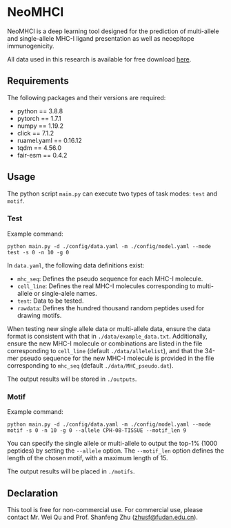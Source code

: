 # NeoMHCI

NeoMHCI is a deep learning tool designed for the prediction of multi-allele and single-allele MHC-I ligand presentation as well as neoepitope immunogenicity.

All data used in this research is available for free download [here]().

## Requirements

The following packages and their versions are required:

* python == 3.8.8
* pytorch == 1.7.1
* numpy == 1.19.2
* click == 7.1.2
* ruamel.yaml == 0.16.12
* tqdm == 4.56.0
* fair-esm == 0.4.2

## Usage

The python script `main.py` can execute two types of task modes: `test` and `motif`.

### Test

Example command:

```shell
python main.py -d ./config/data.yaml -m ./config/model.yaml --mode test -s 0 -n 10 -g 0
```

In `data.yaml`, the following data definitions exist:

* `mhc_seq`: Defines the pseudo sequence for each MHC-I molecule.
* `cell_line`: Defines the real MHC-I molecules corresponding to multi-allele or single-alele names.
* `test`: Data to be tested.
* `rawdata`: Defines the hundred thousand random peptides used for drawing motifs.

When testing new single allele data or multi-allele data, ensure the data format is consistent with that in `./data/example_data.txt`. Additionally, ensure the new MHC-I molecule or combinations are listed in the file corresponding to `cell_line` (default `./data/allelelist`), and that the 34-mer pseudo sequence for the new MHC-I molecule is provided in the file corresponding to `mhc_seq` (default `./data/MHC_pseudo.dat`).

The output results will be stored in `./outputs`.

### Motif

Example command:

```shell
python main.py -d ./config/data.yaml -m ./config/model.yaml --mode motif -s 0 -n 10 -g 0 --allele CPH-08-TISSUE --motif_len 9
```

You can specify the single allele or multi-allele to output the top-1% (1000 peptides) by setting the `--allele` option. The `--motif_len` option defines the length of the chosen motif, with a maximum length of 15.

The output results will be placed in `./motifs`.

## Declaration

This tool is free for non-commercial use. For commercial use, please contact Mr. Wei Qu and Prof. Shanfeng Zhu (zhusf@fudan.edu.cn).

